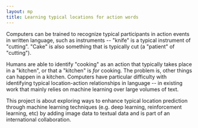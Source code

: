 ```yaml
---
layout: mp
title: Learning typical locations for action words
---
```

Computers can be trained to recognize typical participants in action
events in written language, such as instruments -- "knife" is a
typical instrument of "cutting". "Cake" is also something that is
typically cut (a "patient" of "cutting").

Humans are able to identify "cooking" as an action that typically
takes place in a "kitchen", or that a "kitchen" is *for* cooking. The
problem is, other things can happen in a kitchen. Computers have
particular difficulty with identifying typical location-action
relationships in language -- in existing work that mainly relies on
machine learning over large volumes of text.

This project is about exploring ways to enhance typical location
prediction through machine learning techniques (e.g. deep learning,
reinforcement learning, etc) by adding image data to textual data and
is part of an international collaboration.
